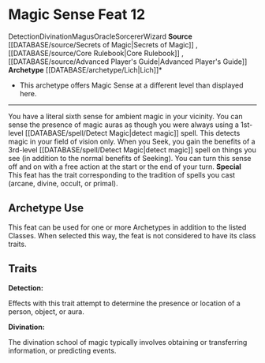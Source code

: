 ﻿---
actions: null
cost: null
element: null
feat: Magic Sense
frequency: null
heighten_level: null
id: '622'
level: '12'
name: Magic Sense
prerequisite: null
rarity: Common
requirement: null
rus_type_level: null
school: Divination
source: '[[DATABASE/source/Secrets of Magic|Secrets of Magic]]'
subcategory: null
trait:
- '[[DATABASE/trait/Detection|Detection]]'
- '[[DATABASE/trait/Divination|Divination]]'
- '[[DATABASE/trait/Magus|Magus]]'
- '[[DATABASE/trait/Oracle|Oracle]]'
- '[[DATABASE/trait/Sorcerer|Sorcerer]]'
- '[[DATABASE/trait/Wizard|Wizard]]'
trigger: null
type: Feat

---
# Magic Sense <span class="item-type">Feat 12</span>

<span class="item-trait">Detection</span><span class="item-trait">Divination</span><span class="item-trait">Magus</span><span class="item-trait">Oracle</span><span class="item-trait">Sorcerer</span><span class="item-trait">Wizard</span>
**Source** [[DATABASE/source/Secrets of Magic|Secrets of Magic]] , [[DATABASE/source/Core Rulebook|Core Rulebook]] , [[DATABASE/source/Advanced Player's Guide|Advanced Player's Guide]] 
**Archetype** [[DATABASE/archetype/Lich|Lich]]*
* This archetype offers Magic Sense at a different level than displayed here.

---
You have a literal sixth sense for ambient magic in your vicinity. You can sense the presence of magic auras as though you were always using a 1st-level [[DATABASE/spell/Detect Magic|detect magic]] spell. This detects magic in your field of vision only. When you Seek, you gain the benefits of a 3rd-level [[DATABASE/spell/Detect Magic|detect magic]] spell on things you see (in addition to the normal benefits of Seeking). You can turn this sense off and on with a free action at the start or the end of your turn.
**Special** This feat has the trait corresponding to the tradition of spells you cast (arcane, divine, occult, or primal).

## Archetype Use

This feat can be used for one or more Archetypes in addition to the listed Classes. When selected this way, the feat is not considered to have its class traits.

## Traits

**Detection:**

Effects with this trait attempt to determine the presence or location of a person, object, or aura.

**Divination:**

The divination school of magic typically involves obtaining or transferring information, or predicting events.